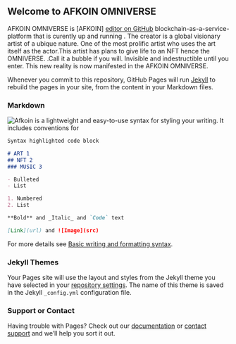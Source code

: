 ## Welcome to AFKOIN OMNIVERSE

AFKOIN OMNIVERSE is  [AFKOIN] [editor on GitHub](https://github.com/Deangenus/AFKOIN/edit/gh-pages/index.md) blockchain-as-a-service-platform that is curently up and running . The creator is a global visionary artist of a ubique nature. One of the most prolific artist who uses the art itself as the actor.This artist has plans to give life to an NFT hence the OMNIVERSE. .Call it a bubble if you will. Invisible and indestructible until you enter. This new reality is now manifested in the AFKOIN OMNIVERSE.

Whenever you commit to this repository, GitHub Pages will run [Jekyll](https://jekyllrb.com/) to rebuild the pages in your site, from the content in your Markdown files.

### Markdown

![Afkoin ](https://drive.google.com/file/d/13t-VW4ANNx10okkm_ccnf9r2kF3yVCrU/view?usp=drivesdk) is a lightweight and easy-to-use syntax for styling your writing. It includes conventions for

```markdown
Syntax highlighted code block

# ART 1
## NFT 2
### MUSIC 3

- Bulleted
- List

1. Numbered
2. List

**Bold** and _Italic_ and `Code` text

[Link](url) and ![Image](src)
```

For more details see [Basic writing and formatting syntax](https://docs.github.com/en/github/writing-on-github/getting-started-with-writing-and-formatting-on-github/basic-writing-and-formatting-syntax).

### Jekyll Themes

Your Pages site will use the layout and styles from the Jekyll theme you have selected in your [repository settings](https://github.com/Deangenus/AFKOIN/settings/pages). The name of this theme is saved in the Jekyll `_config.yml` configuration file.

### Support or Contact

Having trouble with Pages? Check out our [documentation](https://docs.github.com/categories/github-pages-basics/) or [contact support](https://support.github.com/contact) and we’ll help you sort it out.
